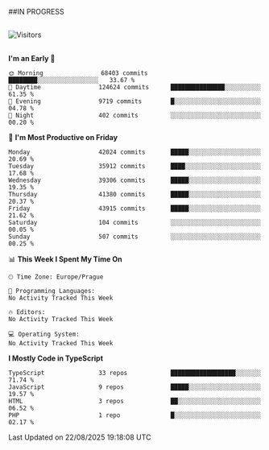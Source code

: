 ##IN PROGRESS
##
![Visitors](https://komarev.com/ghpvc/?username=petrbui&style=for-the-badge&label=Visitors+👀)



##
<!--
[![My GitHub stats](https://github-readme-stats.vercel.app/api?username=petrbui&theme=github_dark)](https://github.com/anuraghazra/github-readme-stats)

[![My wakatime stats](https://github-readme-stats.vercel.app/api/wakatime?username=petrbui&theme=github_dark)](https://github.com/anuraghazra/github-readme-stats)
-->
<!--START_SECTION:waka-->
**I'm an Early 🐤** 

```text
🌞 Morning                68403 commits       ████████░░░░░░░░░░░░░░░░░   33.67 % 
🌆 Daytime                124624 commits      ███████████████░░░░░░░░░░   61.35 % 
🌃 Evening                9719 commits        █░░░░░░░░░░░░░░░░░░░░░░░░   04.78 % 
🌙 Night                  402 commits         ░░░░░░░░░░░░░░░░░░░░░░░░░   00.20 % 
```
📅 **I'm Most Productive on Friday** 

```text
Monday                   42024 commits       █████░░░░░░░░░░░░░░░░░░░░   20.69 % 
Tuesday                  35912 commits       ████░░░░░░░░░░░░░░░░░░░░░   17.68 % 
Wednesday                39306 commits       █████░░░░░░░░░░░░░░░░░░░░   19.35 % 
Thursday                 41380 commits       █████░░░░░░░░░░░░░░░░░░░░   20.37 % 
Friday                   43915 commits       █████░░░░░░░░░░░░░░░░░░░░   21.62 % 
Saturday                 104 commits         ░░░░░░░░░░░░░░░░░░░░░░░░░   00.05 % 
Sunday                   507 commits         ░░░░░░░░░░░░░░░░░░░░░░░░░   00.25 % 
```


📊 **This Week I Spent My Time On** 

```text
🕑︎ Time Zone: Europe/Prague

💬 Programming Languages: 
No Activity Tracked This Week

🔥 Editors: 
No Activity Tracked This Week

💻 Operating System: 
No Activity Tracked This Week
```

**I Mostly Code in TypeScript** 

```text
TypeScript               33 repos            ██████████████████░░░░░░░   71.74 % 
JavaScript               9 repos             █████░░░░░░░░░░░░░░░░░░░░   19.57 % 
HTML                     3 repos             ██░░░░░░░░░░░░░░░░░░░░░░░   06.52 % 
PHP                      1 repo              █░░░░░░░░░░░░░░░░░░░░░░░░   02.17 % 
```




 Last Updated on 22/08/2025 19:18:08 UTC
<!--END_SECTION:waka-->
